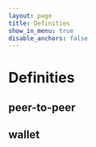 ```yaml
---
layout: page
title: Definities
show_in_menu: true
disable_anchors: false
---
```


Definities
==========

## peer-to-peer

## wallet
